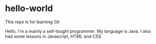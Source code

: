 # hello-world
This repo is for learning Git

Hello, I'm a mainly a self-tought programmer. My language is Java.
I also had some lessons in Javascript, HTML and CSS

